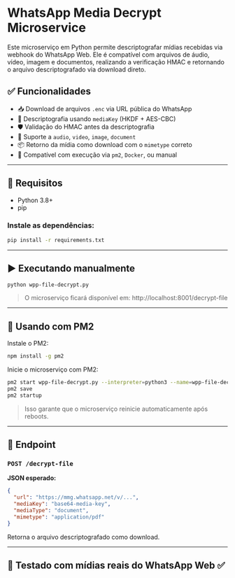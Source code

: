 # WhatsApp Media Decrypt Microservice

Este microserviço em Python permite descriptografar mídias recebidas via webhook do WhatsApp Web. Ele é compatível com arquivos de áudio, vídeo, imagem e documentos, realizando a verificação HMAC e retornando o arquivo descriptografado via download direto.

## ✅ Funcionalidades

- 📥 Download de arquivos `.enc` via URL pública do WhatsApp
- 🔐 Descriptografia usando `mediaKey` (HKDF + AES-CBC)
- 🛡️ Validação do HMAC antes da descriptografia
- 🧾 Suporte a `audio`, `video`, `image`, `document`
- 📦 Retorno da mídia como download com o `mimetype` correto
- 🔄 Compatível com execução via `pm2`, `Docker`, ou manual

---

## 🚀 Requisitos

- Python 3.8+
- pip

### Instale as dependências:

```bash
pip install -r requirements.txt
```

---

## ▶️ Executando manualmente

```bash
python wpp-file-decrypt.py
```

> O microserviço ficará disponível em: http://localhost:8001/decrypt-file

---

## 🔄 Usando com PM2

Instale o PM2:

```bash
npm install -g pm2
```

Inicie o microserviço com PM2:

```bash
pm2 start wpp-file-decrypt.py --interpreter=python3 --name=wpp-file-decrypt
pm2 save
pm2 startup
```

> Isso garante que o microserviço reinicie automaticamente após reboots.

---

## 📨 Endpoint

### `POST /decrypt-file`

**JSON esperado:**

```json
{
  "url": "https://mmg.whatsapp.net/v/...",
  "mediaKey": "base64-media-key",
  "mediaType": "document",
  "mimetype": "application/pdf"  
}
```

Retorna o arquivo descriptografado como download.

---

## 🧪 Testado com mídias reais do WhatsApp Web ✅
